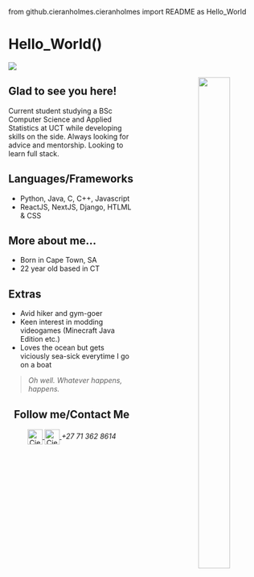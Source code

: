 from github.cieranholmes.cieranholmes import README as Hello_World

# Hello_World()
![](https://www.geeksultd.com/wp-content/uploads/2020/08/118014278_2904057629706075_8654455818989398520_o-1.jpg)

<div style="float: right; width: 50%;">
	<img align="right" width="50%" src="https://i.imgur.com/UZUX89h.jpeg" />
</div>

## Glad to see you here!
Current student studying a BSc Computer Science and Applied Statistics at UCT while developing skills on the side. Always looking for advice and mentorship. Looking to learn full stack.

## Languages/Frameworks
- Python, Java, C, C++, Javascript
- ReactJS, NextJS, Django, HTLML & CSS

## More about me...
- Born in Cape Town, SA
- 22 year old based in CT

## Extras
- Avid hiker and gym-goer
- Keen interest in modding videogames (Minecraft Java Edition etc.)
- Loves the ocean but gets viciously sea-sick everytime I go on a boat

> *Oh well. Whatever happens, happens.*

<h2 align="center">Follow me/Contact Me</h2>
<p align="center">
	<a href="https://github.com/cieranholmes">
		<img align="center" alt="Cieran's GitHub" width="30px" src="https://cdn.jsdelivr.net/npm/simple-icons@v3/icons/github.svg" />
	</a>
	<a href="mailto: holmescieran@gmail.com">
		<img align="center" alt="Cieran's Email" width="30px" src="https://upload.wikimedia.org/wikipedia/commons/7/7e/Gmail_icon_%282020%29.svg" />
	</a>
	<em>+27 71 362 8614</em>
</p>
